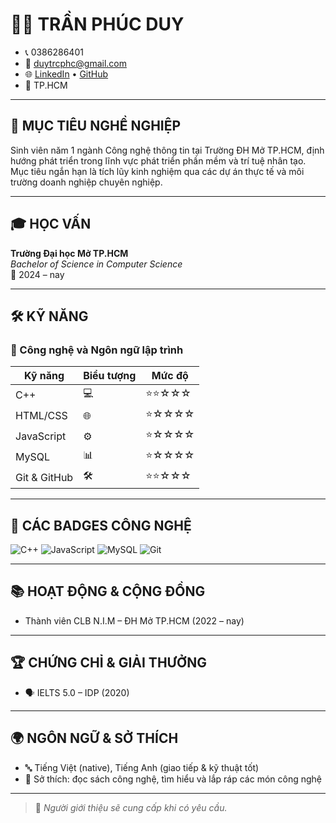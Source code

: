# 🧑‍💻 TRẦN PHÚC DUY

- 📞 0386286401  
- 📧 duytrcphc@gmail.com  
- 🌐 [LinkedIn](https://www.linkedin.com/in/phucduy8626/) • [GitHub]((https://github.com/nhoxmon))  
- 📍 TP.HCM

---

## 🎯 MỤC TIÊU NGHỀ NGHIỆP

Sinh viên năm 1 ngành Công nghệ thông tin tại Trường ĐH Mở TP.HCM, định hướng phát triển trong lĩnh vực phát triển phần mềm và trí tuệ nhân tạo. Mục tiêu ngắn hạn là tích lũy kinh nghiệm qua các dự án thực tế và môi trường doanh nghiệp chuyên nghiệp.

---

## 🎓 HỌC VẤN

**Trường Đại học Mở TP.HCM**  
_Bachelor of Science in Computer Science_  
📅 2024 – nay  

---

## 🛠️ KỸ NĂNG

### 🔧 Công nghệ và Ngôn ngữ lập trình

| Kỹ năng                  | Biểu tượng | Mức độ       |
|--------------------------|------------|--------------|
| C++                      | 💻         | ⭐⭐☆☆☆        |
| HTML/CSS                 | 🌐         | ⭐☆☆☆☆        |
| JavaScript               | ⚙️         | ⭐☆☆☆☆        |
| MySQL                    | 📊         | ⭐☆☆☆☆        |
| Git & GitHub             | 🛠         | ⭐⭐☆☆☆        |



---

## 🧪 CÁC BADGES CÔNG NGHỆ

![C++](https://img.shields.io/badge/C++-00599C?style=flat&logo=c%2B%2B&logoColor=white)
![JavaScript](https://img.shields.io/badge/JavaScript-F7DF1E?style=flat&logo=javascript&logoColor=black)
![MySQL](https://img.shields.io/badge/MySQL-4479A1?style=flat&logo=mysql&logoColor=white)
![Git](https://img.shields.io/badge/Git-F05032?style=flat&logo=git&logoColor=white)

---

## 📚 HOẠT ĐỘNG & CỘNG ĐỒNG

- Thành viên CLB N.I.M – ĐH Mở TP.HCM (2022 – nay)  

---

## 🏆 CHỨNG CHỈ & GIẢI THƯỞNG

- 🗣 IELTS 5.0 – IDP (2020)

---

## 🌍 NGÔN NGỮ & SỞ THÍCH

- 🔤 Tiếng Việt (native), Tiếng Anh (giao tiếp & kỹ thuật tốt)  
- 🧠 Sở thích: đọc sách công nghệ, tìm hiểu và lắp ráp các món công nghệ  

---

> 📌 *Người giới thiệu sẽ cung cấp khi có yêu cầu.*
